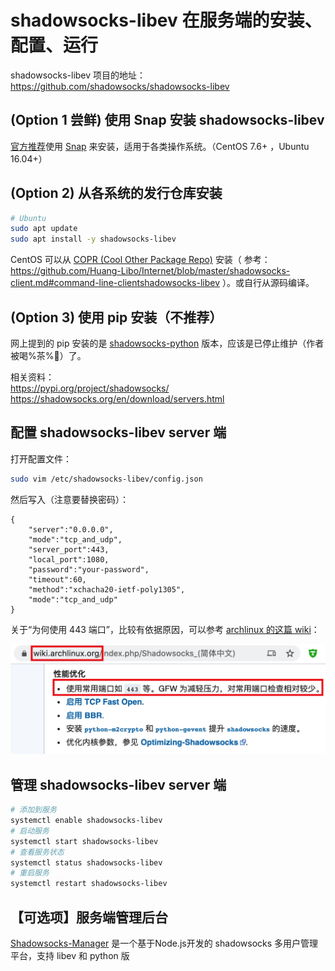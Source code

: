 #  shadowsocks-libev 在服务端的安装、配置、运行 

shadowsocks-libev 项目的地址：https://github.com/shadowsocks/shadowsocks-libev  

## (Option 1 尝鲜) 使用 Snap 安装 shadowsocks-libev

[官方推荐](https://github.com/shadowsocks/shadowsocks-libev#quick-start)使用 [Snap](https://snapcraft.io/core) 来安装，适用于各类操作系统。（CentOS 7.6+ ，Ubuntu 16.04+）

## (Option 2) 从各系统的发行仓库安装

```bash
# Ubuntu
sudo apt update
sudo apt install -y shadowsocks-libev
```

CentOS 可以从 [COPR (Cool Other Package Repo)](https://copr.fedorainfracloud.org/coprs/librehat/shadowsocks/) 安装（ 参考：https://github.com/Huang-Libo/Internet/blob/master/shadowsocks-client.md#command-line-clientshadowsocks-libev ）。或自行从源码编译。

## (Option 3) 使用 pip 安装（不推荐）

网上提到的 pip 安装的是 [shadowsocks-python](https://github.com/shadowsocks/shadowsocks) 版本，应该是已停止维护（作者被喝%茶%🍵）了。

相关资料：  
https://pypi.org/project/shadowsocks/  
https://shadowsocks.org/en/download/servers.html  

## 配置 shadowsocks-libev server 端

打开配置文件：

```bash
sudo vim /etc/shadowsocks-libev/config.json
```

然后写入（注意要替换密码）：

```
{
    "server":"0.0.0.0",
    "mode":"tcp_and_udp",
    "server_port":443,
    "local_port":1080,
    "password":"your-password",
    "timeout":60,
    "method":"xchacha20-ietf-poly1305",
    "mode":"tcp_and_udp"
}
```

关于“为何使用 443 端口”，比较有依据原因，可以参考 [archlinux 的这篇 wiki](https://wiki.archlinux.org/index.php/Shadowsocks_(简体中文))：

![-w550](media/15926615339181.jpg)

## 管理 shadowsocks-libev server 端

```bash
# 添加到服务
systemctl enable shadowsocks-libev
# 启动服务
systemctl start shadowsocks-libev
# 查看服务状态
systemctl status shadowsocks-libev
# 重启服务
systemctl restart shadowsocks-libev
```

## 【可选项】服务端管理后台

[Shadowsocks-Manager](https://github.com/shadowsocks/shadowsocks-manager) 是一个基于Node.js开发的 shadowsocks 多用户管理平台，支持 libev 和 python 版
